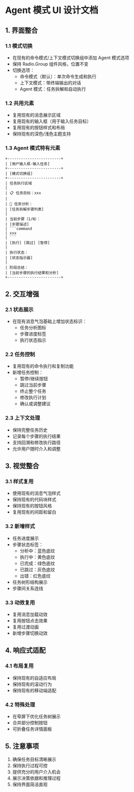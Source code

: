# Agent 模式 UI 设计文档

## 1. 界面整合

### 1.1 模式切换
- 在现有的命令模式/上下文模式切换组中添加 Agent 模式选项
- 保持 Radio.Group 组件风格，位置不变
- 切换选项：
  * 命令模式（默认）：单次命令生成和执行
  * 上下文模式：带终端输出的对话
  * Agent 模式：任务拆解和自动执行

### 1.2 共用元素
- 复用现有的消息展示区域
- 复用现有的输入框（用于输入任务目标）
- 复用现有的按钮样式和布局
- 保持现有的深色/浅色主题支持

### 1.3 Agent 模式特有元素
```
+------------------------+
| [用户输入框-输入任务]
+------------------------+
| [模式切换组]
+------------------------+
| 任务执行区域
|
| 📋 任务目标：xxx
|
| 🤖 任务分析：
| [任务拆解步骤列表]
|
| 当前步骤（1/N）：
| [步骤描述]
| ```command
| xxx
| ```
| [执行] [跳过] [暂停]
|
| 执行状态：
| [状态指示器]
|
| 阶段总结：
| [当前步骤的执行结果和分析]
+------------------------+
```

## 2. 交互增强

### 2.1 状态展示
- 在现有消息气泡基础上增加状态标识：
  * 任务分析图标
  * 步骤进度标签
  * 执行状态指示

### 2.2 任务控制
- 复用现有的命令执行和复制功能
- 新增任务控制：
  * 暂停/继续按钮
  * 跳过当前步骤
  * 终止整个任务
  * 修改执行计划
  * 确认或调整建议

### 2.3 上下文处理
- 保持完整任务历史
- 记录每个步骤的执行结果
- 支持回溯和修改执行路径
- 允许用户随时介入和调整

## 3. 视觉整合

### 3.1 样式复用
- 使用现有的消息气泡样式
- 保持现有的代码块样式
- 保持现有的按钮风格
- 复用现有的间距和留白

### 3.2 新增样式
- 任务进度展示
- 步骤状态标签：
  * 分析中：蓝色底纹
  * 执行中：黄色底纹
  * 已完成：绿色底纹
  * 已跳过：灰色底纹
  * 出错：红色底纹
- 任务树形结构展示
- 步骤间关系连线

### 3.3 动效复用
- 复用消息加载动效
- 复用按钮点击效果
- 复用过渡动画
- 新增步骤切换动效

## 4. 响应式适配

### 4.1 布局复用
- 保持现有的自适应布局
- 保持现有的滚动行为
- 保持现有的移动端适配

### 4.2 特殊处理
- 在窄屏下优化任务树展示
- 合并部分控制按钮
- 可折叠任务详情面板

## 5. 注意事项

1. 确保任务目标清晰展示
2. 保持执行过程可控
3. 提供充分的用户介入机会
4. 展示决策依据和推理过程
5. 保持界面简洁直观 